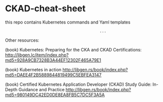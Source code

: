 # CKAD-cheat-sheet
this repo contains Kubernetes commands and Yaml templates 

                                               ...


Other resources:

(book) 	Kubernetes: Preparing for the CKA and CKAD Certifications:
http://libgen.lc/item/index.php?md5=928A9CB7328B3A44EF12302F465A79E1


(book) Kubernetes in action
http://libgen.rs/book/index.php?md5=DAEE4F2B5889844819499C5EBFEA3147


(book) 	Certified Kubernetes Application Developer (CKAD) Study Guide: In-Depth Guidance and Practice
http://libgen.rs/book/index.php?md5=980149DC42ED0DE8EA8FB5C7DC5F3A5A
